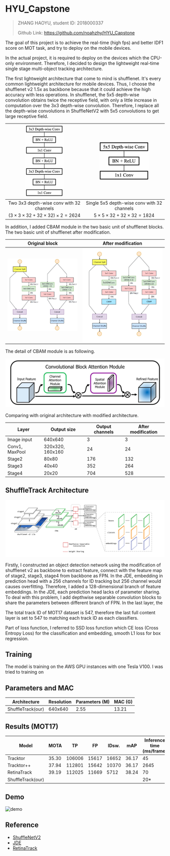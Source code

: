 # HYU_Capstone

> ZHANG HAOYU, student ID: 2018000337
>
> Github Link: https://github.com/noahzhy/HYU_Capstone



The goal of this project is to achieve the real-time (high fps) and better IDF1 score on MOT task, and try to deploy on the mobile devices.

In the actual project, it is required to deploy on the devices which the CPU-only environment. Therefore, I decided to design the lightweight real-time single stage multi-object tracking architecture.

The first lightweight architecture that come to mind is shufflenet. It's every common lightweight architecture for mobile devices. Thus, I choose the shufflenet v2 1.5x as backbone because that it could achieve the high accuracy with less operations. In shufflenet, the 5x5 depth-wise convolution obtains twice the receptive field, with only a little  increase in computation over the 3x3 depth-wise convolution. Therefore, I replace all the depth-wise convolutions in ShuffleNetV2 with 5x5 convolutions to get large receptive field.

| <img src="images/3x3_2.png" alt="3x3_2" style="zoom:50%;" /> | <img src="images/5x5.png" alt="5x5" style="zoom:67%;" /> |
| :------------------------------------------------------------: | :--------------------------------------------------------: |
| Two 3x3 depth-wise conv with 32 channels                     | Single 5x5 depth-wise conv with 32 channels              |
| $(3\times3\times32+32\times32)\times2=2624$                  | $5\times5\times32+32\times32=1824$                       |

In addition, I added CBAM module in the two basic unit of shufflenet blocks. The two basic unit of shufflenet after modification.

| Original block                                               | After modification                                           |
| :-: | :-: |
| <img src="images/3x3.png" alt="3x3_unit" style="zoom:60%" /> | <img src="images/5x5_unit.png" alt="5x5_unit" style="zoom:60%" /> |

The detail of CBAM module is as following.

<img src="images/fig1.jpg" alt="fig1" style="zoom:50%;" />



Comparing with original architecture with modified architecture.

| Layer           | Output size   | Output channels | After modification |
| --------------- | ------------- | --------------- | -------------- |
| Image input     | 640x640       | 3               | 3              |
| Conv1, MaxPool | 320x320, 160x160 | 24              | 24             |
| Stage2          | 80x80         | 176             | 132            |
| Stage3          | 40x40         | 352             | 264            |
| Stage4          | 20x20         | 704             | 528            |




## ShuffleTrack Architecture

![architecture](images/architecture.png)

Firstly, I constructed an object detection network using the modification of shufflenet v2 as backbone to extract feature, connect with the feature map of stage2, stage3, stage4 from backbone as FPN. In the JDE, embedding in prediction head with a 256 channels for ID tracking but 256 channel would causes overfitting. Therefore, I added a 128-dimensional branch of feature embeddings. In the JDE, each prediction head lacks of parameter sharing. To deal with this problem, I add depthwise separable convolution blocks to share the parameters between different branch of FPN. In the last layer, the 

The total track ID of MOT17 dataset is 547, therefore the last full content layer is set to 547 to matching each track ID as each classifiers.

Part of loss function, I referred to SSD loss function which CE loss (Cross Entropy Loss) for the classification and embedding, smooth L1 loss for box regression.



## Training

The model is training on the AWS GPU instances with one Tesla V100. I was tried to training on 




## Parameters and MAC

| Architecture      | Resolution |  Parameters (M) | MAC (G) |
| ----------------- | ---------- | -------------- | ------- |
| ShuffleTrack(our) | 640x640 | 2.55        | 13.21 |



## Results (MOT17)

| Model             |MOTA|TP|FP|IDsw.|mAP|Inference time (ms/frame)|
| ----------------- | ----- | ----- |------| ----- | ----- |---|
| Tracktor          |35.30|106006|15617|16652|36.17|45|
| Tracktor++        |37.94|112801|15642|10370|36.17|2645|
| RetinaTrack       |39.19|112025|11669|5712|38.24|70|
| ShuffleTrack(our) |       |       | | | |20*|



## Demo

![demo](backup/images/demo.gif)



## Reference

* [ShuffleNetV2](docs/shuffleNetV2.pdf)
* [JDE](https://arxiv.org/pdf/1909.12605v1.pdf)
* [RetinaTrack](docs/retinarrack.pdf)

